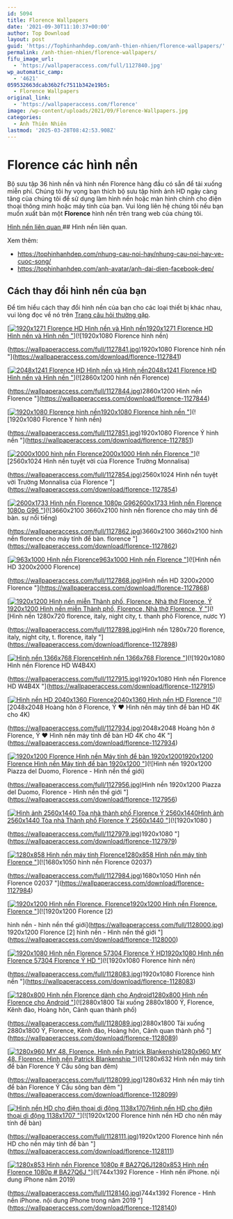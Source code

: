 ```yaml
---
id: 5094
title: Florence Wallpapers
date: '2021-09-30T11:10:37+00:00'
author: Top Download
layout: post
guid: 'https://Tophinhanhdep.com/anh-thien-nhien/florence-wallpapers/'
permalink: /anh-thien-nhien/florence-wallpapers/
fifu_image_url:
  - 'https://wallpaperaccess.com/full/1127840.jpg'
wp_automatic_camp:
  - '4621'
059532663dcab36b2fc7511b342e19b5:
  - Florence Wallpapers
original_link:
  - 'https://wallpaperaccess.com/florence'
image: /wp-content/uploads/2021/09/Florence-Wallpapers.jpg
categories:
  - Ảnh Thiên Nhiên
lastmod: '2025-03-28T08:42:53.908Z'
---
```

# Florence các hình nền

Bộ sưu tập 36 hình nền và hình nền Florence hàng đầu có sẵn để tải xuống miễn phí. Chúng tôi hy vọng bạn thích bộ sưu tập hình ảnh HD ngày càng tăng của chúng tôi để sử dụng làm hình nền hoặc màn hình chính cho điện thoại thông minh hoặc máy tính của bạn. Vui lòng liên hệ chúng tôi nếu bạn muốn xuất bản một **Florence** hình nền trên trang web của chúng tôi.

[Hình nền liên quan ](#related) ## Hình nền liên quan.

   
 Xem thêm:

   
- <https://tophinhanhdep.com/nhung-cau-noi-hay/nhung-cau-noi-hay-ve-cuoc-song/>
- <https://tophinhanhdep.com/anh-avatar/anh-dai-dien-facebook-dep/>

## Cách thay đổi hình nền của bạn

Để tìm hiểu cách thay đổi hình nền của bạn cho các loại thiết bị khác nhau, vui lòng đọc về nó trên [Trang câu hỏi thường gặp](https://tophinhanhdep.com/faq/).

  
[[![1920x1271 Florence HD Hình nền và Hình nền](https://wallpaperaccess.com/full/1127840.jpg)1920x1271 Florence HD Hình nền và Hình nền "](https://wallpaperaccess.com/download/florence-1127840)](![1920x1080 Florence hình nền)

(https://wallpaperaccess.com/full/1127841.jpg)1920x1080 Florence hình nền "](https://wallpaperaccess.com/download/florence-1127841)

[[![2048x1241 Florence HD Hình nền và Hình nền](https://wallpaperaccess.com/full/1127842.jpg)2048x1241 Florence HD Hình nền và Hình nền "](https://wallpaperaccess.com/download/florence-1127842)](![2860x1200 hình nền Florence)

(https://wallpaperaccess.com/full/1127844.jpg)2860x1200 Hình nền Florence "](https://wallpaperaccess.com/download/florence-1127844)

[[![1920x1080 Florence hình nền](https://wallpaperaccess.com/full/1127849.jpg)1920x1080 Florence hình nền "](https://wallpaperaccess.com/download/florence-1127849)](![1920x1080 Florence Ý hình nền)

(https://wallpaperaccess.com/full/1127851.jpg)1920x1080 Florence Ý hình nền "](https://wallpaperaccess.com/download/florence-1127851)

[[![2000x1000 hình nền Florence](https://wallpaperaccess.com/full/1127852.jpg)2000x1000 Hình nền Florence "](https://wallpaperaccess.com/download/florence-1127852)](![2560x1024 Hình nền tuyệt vời của Florence Trường Monnalisa)

(https://wallpaperaccess.com/full/1127854.jpg)2560x1024 Hình nền tuyệt vời Trường Monnalisa của Florence "](https://wallpaperaccess.com/download/florence-1127854)

[[![2600x1733 Hình nền Florence 1080p G96](https://wallpaperaccess.com/full/1127860.jpg)2600x1733 Hình nền Florence 1080p G96 "](https://wallpaperaccess.com/download/florence-1127860)](![3660x2100 3660x2100 hình nền florence cho máy tính để bàn.  sự nổi tiếng)

(https://wallpaperaccess.com/full/1127862.jpg)3660x2100 3660x2100 hình nền florence cho máy tính để bàn. florence "](https://wallpaperaccess.com/download/florence-1127862)

[[![963x1000 Hình nền Florence](https://wallpaperaccess.com/full/1127866.jpg)963x1000 Hình nền Florence "](https://wallpaperaccess.com/download/florence-1127866)](![Hình nền HD 3200x2000 Florence)

(https://wallpaperaccess.com/full/1127868.jpg)Hình nền HD 3200x2000 Florence "](https://wallpaperaccess.com/download/florence-1127868)

[[![1920x1200 Hình nền miễn Thành phố, Florence, Nhà thờ Florence, Ý](https://wallpaperaccess.com/full/1127871.jpg)1920x1200 Hình nền miễn Thành phố, Florence, Nhà thờ Florence, Ý "](https://wallpaperaccess.com/download/florence-1127871)](![Hình nền 1280x720 florence, italy, night city, t.  thanh phô Florence, nươc Y)

(https://wallpaperaccess.com/full/1127898.jpg)Hình nền 1280x720 florence, italy, night city, t. florence, italy "](https://wallpaperaccess.com/download/florence-1127898)

[[![Hình nền 1366x768 Florence](https://wallpaperaccess.com/full/1127914.jpg)Hình nền 1366x768 Florence "](https://wallpaperaccess.com/download/florence-1127914)](![1920x1080 Hình nền Florence HD W4B4X)

(https://wallpaperaccess.com/full/1127915.jpg)1920x1080 Hình nền Florence HD W4B4X "](https://wallpaperaccess.com/download/florence-1127915)

[[![Hình nền HD 2040x1360 Florence](https://wallpaperaccess.com/full/1127922.jpg)2040x1360 Hình nền HD Florence "](https://wallpaperaccess.com/download/florence-1127922)](![2048x2048 Hoàng hôn ở Florence, Ý ❤ Hình nền máy tính để bàn HD 4K cho 4K)

(https://wallpaperaccess.com/full/1127934.jpg)2048x2048 Hoàng hôn ở Florence, Ý ❤ Hình nền máy tính để bàn HD 4K cho 4K "](https://wallpaperaccess.com/download/florence-1127934)

[[![1920x1200 Florence Hình nền Máy tính để bàn 1920x1200](https://wallpaperaccess.com/full/1127944.jpg)1920x1200 Florence Hình nền Máy tính để bàn 1920x1200 "](https://wallpaperaccess.com/download/florence-1127944)](![Hình nền 1920x1200 Piazza del Duomo, Florence - Hình nền thế giới)

(https://wallpaperaccess.com/full/1127956.jpg)Hình nền 1920x1200 Piazza del Duomo, Florence - Hình nền thế giới "](https://wallpaperaccess.com/download/florence-1127956)

[[![Hình ảnh 2560x1440 Tòa nhà thành phố Florence Ý 2560x1440](https://wallpaperaccess.com/full/1127962.jpg)Hình ảnh 2560x1440 Tòa nhà Thành phố Florence Ý 2560x1440 "](https://wallpaperaccess.com/download/florence-1127962)](![1920x1080 )

(https://wallpaperaccess.com/full/1127979.jpg)1920x1080 "](https://wallpaperaccess.com/download/florence-1127979)

[[![1280x858 Hình nền máy tính Florence](https://wallpaperaccess.com/full/1127983.jpg)1280x858 Hình nền máy tính Florence "](https://wallpaperaccess.com/download/florence-1127983)](![1680x1050 hình nền Florence 02037)

(https://wallpaperaccess.com/full/1127984.jpg)1680x1050 Hình nền Florence 02037 "](https://wallpaperaccess.com/download/florence-1127984)

[[![1920x1200 Hình nền Florence.  Florence](https://wallpaperaccess.com/full/1127996.jpg)1920x1200 Hình nền Florence. Florence "](https://wallpaperaccess.com/download/florence-1127996)](![1920x1200 Florence [2)

 hình nền - hình nền thế giới](https://wallpaperaccess.com/full/1128000.jpg) 1920x1200 Florence \[2\] hình nền - Hình nền thế giới "](https://wallpaperaccess.com/download/florence-1128000)

[[![1920x1080 Hình nền Florence 57304 Florence Ý HD](https://wallpaperaccess.com/full/1128004.jpg)1920x1080 Hình nền Florence 57304 Florence Ý HD "](https://wallpaperaccess.com/download/florence-1128004)](![1920x1080 Florence hình nền)

(https://wallpaperaccess.com/full/1128083.jpg)1920x1080 Florence hình nền "](https://wallpaperaccess.com/download/florence-1128083)

[[![1280x800 Hình nền Florence dành cho Android](https://wallpaperaccess.com/full/1128084.jpg)1280x800 Hình nền Florence cho Android "](https://wallpaperaccess.com/download/florence-1128084)](![2880x1800 Tải xuống 2880x1800 Ý, Florence, Kênh đào, Hoàng hôn, Cảnh quan thành phố)

(https://wallpaperaccess.com/full/1128089.jpg)2880x1800 Tải xuống 2880x1800 Ý, Florence, Kênh đào, Hoàng hôn, Cảnh quan thành phố "](https://wallpaperaccess.com/download/florence-1128089)

[[![1280x960 MY 48. Florence.  Hình nền Patrick Blankenship](https://wallpaperaccess.com/full/1128097.jpg)1280x960 MY 48. Florence. Hình nền Patrick Blankenship "](https://wallpaperaccess.com/download/florence-1128097)](![1280x632 Hình nền máy tính để bàn Florence Ý Cầu sông ban đêm)

(https://wallpaperaccess.com/full/1128099.jpg)1280x632 Hình nền máy tính để bàn Florence Ý Cầu sông ban đêm "](https://wallpaperaccess.com/download/florence-1128099)

[[![Hình nền HD cho điện thoại di động 1138x1707](https://wallpaperaccess.com/full/1128108.jpg)Hình nền HD cho điện thoại di động 1138x1707 "](https://wallpaperaccess.com/download/florence-1128108)](![1920x1200 Florence hình nền HD cho nền máy tính để bàn)

(https://wallpaperaccess.com/full/1128111.jpg)1920x1200 Florence hình nền HD cho nền máy tính để bàn "](https://wallpaperaccess.com/download/florence-1128111)

[[![1280x853 Hình nền Florence 1080p # BA27Q6J](https://wallpaperaccess.com/full/1128138.jpg)1280x853 Hình nền Florence 1080p # BA27Q6J "](https://wallpaperaccess.com/download/florence-1128138)](![744x1392 Florence - Hình nền iPhone.  nội dung iPhone năm 2019)

(https://wallpaperaccess.com/full/1128140.jpg)744x1392 Florence - Hình nền iPhone. nội dung iPhone trong năm 2019 "](https://wallpaperaccess.com/download/florence-1128140)
